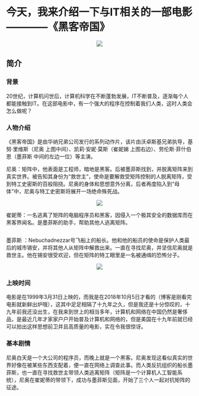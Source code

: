 # 今天，我来介绍一下与IT相关的一部电影————《黑客帝国》
<div align="center"><img src="https://timgsa.baidu.com/timg?image&quality=80&size=b10000_10000&sec=1538731687&di=c076d596ec84c68668f540dcff35f57d&src=http://pic.baike.soso.com/p/20120929/bki-20120929090203-371078263.jpg"></div>

## 简介

### 背景
20世纪，计算机问世后，计算机科学在不断蓬勃发展，IT不断普及，逐渐每个人都能接触到IT。在这部电影中，有一个强大的程序在控制着我们人类，这时人类会怎么做呢？

### 人物介绍


《黑客帝国》是由华纳兄弟公司发行的系列动作片，该片由沃卓斯基兄弟执导，基努·里维斯（尼奥  上图中间）、凯莉·安妮·莫斯（崔妮娣  上图右边）、劳伦斯·菲什伯恩（墨菲斯   中间的左边一位）等主演。

尼奥：矩阵中，他表面是工程师，暗地是黑客。后被墨菲斯找到，并脱离矩阵来到真实世界。被告知其身份为“救世主”，使命是要解救受矩阵控制的人脱离矩阵，受到特工史密斯的百般阻挠。尼奥的身体和思想意外分离，后者再度陷入到“母体”中，尼奥与特工史密斯将展开一场绝命殊死战。
 <div align="center"><img src="https://timgsa.baidu.com/timg?image&quality=80&size=b9999_10000&sec=1538743725120&di=9533a4bee1f2258f13a7d6fac81203ab&imgtype=0&src=http%3A%2F%2Fmsp.baidu.com%2Fv1%2Fmediaspot%2F10f76f14335afcdd6b3da057d46066a7.gif"></div>

崔妮蒂：一名逃离了矩阵的电脑程序员和黑客，因侵入一个极其安全的数据库而在黑客界闻名。是墨菲斯的助手，帮助其他人逃离矩阵。 
<div align="center"><img src=""></div>



墨菲斯 ：Nebuchadnezzar号飞船上的船长。他和他的船员的使命是保护人类最后的城市锡安，并将其他人从矩阵中解救出来。一直在寻找尼奥，并坚信尼奥就是救世主。他在锡安很受欢迎，但在矩阵的特工眼里是一名被通缉的恐怖分子。 
<div align="center"><img src="https://timgsa.baidu.com/timg?image&quality=80&size=b9999_10000&sec=1538743604127&di=bce78b6030cecd713cf021a6f5a81c73&imgtype=0&src=http%3A%2F%2Fpic.itiexue.net%2Fpics%2F2008_5_27_83275_7383275.jpg"></div>

### 上映时间


电影是在1999年3月31日上映的，而我是在2018年10月5日才看的（博客是刚看完电影就新鲜出炉哦），这其中足足相隔了十九年之久，但是我还是十分惊叹的，十九年前我还没出生，在我来到世上的相当多年，计算机和网络在中国仍然是奢侈品，是最近几年才家家户户开始普及计算机和网络的，但是美国在十九年前就已经可以拍出这样思想前卫并且高质量的电影，实在令我很惊讶。

### 基本剧情

尼奥白天是一个大公司的程序员，而晚上就是一个黑客。尼奥发现这看似真实的世界好像在被某些东西支配着，便一直在网络上调查此事。而人类反抗组织的船长墨菲斯，也一直在寻找救世主带领人类逃离矩阵（矩阵是一个计算机人工智能系统），尼奥在崔妮蒂的带领下，成功与墨菲斯见面，开始了三个人一起对抗矩阵的征途。

